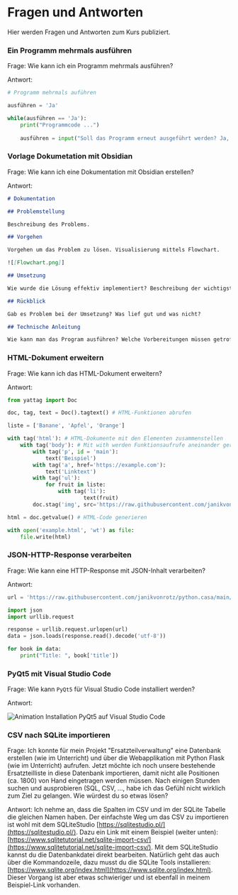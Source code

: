 # Fragen und Antworten

Hier werden Fragen und Antworten zum Kurs publiziert.

### Ein Programm mehrmals ausführen

Frage: Wie kann ich ein Programm mehrmals ausführen?

Antwort:

```python
# Programm mehrmals auführen

ausführen = 'Ja'

while(ausführen == 'Ja'):
    print("Programmcode ...")
    
    ausführen = input("Soll das Programm erneut ausgeführt werden? Ja, Nein: ")
```

### Vorlage Dokumetation mit Obsidian

Frage: Wie kann ich eine Dokumentation mit Obsidian erstellen?

Antwort:

```md
# Dokumentation

## Problemstellung

Beschreibung des Problems.

## Vorgehen

Vorgehen um das Problem zu lösen. Visualisierung mittels Flowchart.

![[Flowchart.png]]

## Umsetzung

Wie wurde die Lösung effektiv implementiert? Beschreibung der wichtigsten Programm-Teile.

## Rückblick

Gab es Problem bei der Umsetzung? Was lief gut und was nicht?

## Technische Anleitung

Wie kann man das Program ausführen? Welche Vorbereitungen müssen getroffen werden?
```

### HTML-Dokument erweitern

Frage: Wie kann ich das HTML-Dokument erweitern?

Antwort:

```python
from yattag import Doc

doc, tag, text = Doc().tagtext() # HTML-Funktionen abrufen

liste = ['Banane', 'Apfel', 'Orange']

with tag('html'): # HTML-Dokumente mit den Elementen zusammenstellen
    with tag('body'): # Mit with werden Funktionsaufrufe aneinander gereiht
        with tag('p', id = 'main'):
            text('Beispiel')
        with tag('a', href='https://example.com'):
            text('Linktext')
        with tag('ul'):
            for fruit in liste:
                with tag('li'):
                        text(fruit)
        doc.stag('img', src='https://raw.githubusercontent.com/janikvonrotz/python.casa/main/buch.png')

html = doc.getvalue() # HTML-Code generieren

with open('example.html', 'wt') as file:
    file.write(html)
```

### JSON-HTTP-Response verarbeiten

Frage: Wie kann eine HTTP-Response mit JSON-Inhalt verarbeiten?

Antwort:

```python
url = 'https://raw.githubusercontent.com/janikvonrotz/python.casa/main/topic-6/B%C3%BCcher.json'

import json
import urllib.request

response = urllib.request.urlopen(url)
data = json.loads(response.read().decode('utf-8'))

for book in data:
    print("Title: ", book['title'])
```

### PyQt5 mit Visual Studio Code

Frage: Wie kann `PyQt5` für Visual Studio Code installiert werden?

Antwort:

![Animation Installation PyQt5 auf Visual Studio Code](./install-pyqt5-vscode.gif)

### CSV nach SQLite importieren

Frage: Ich konnte für mein Projekt "Ersatzteilverwaltung" eine Datenbank erstellen (wie im Unterricht) und über die Webapplikation mit Python Flask (wie im Unterricht) aufrufen. Jetzt möchte ich noch unsere bestehende Ersatzteilliste in diese Datenbank importieren, damit nicht alle Positionen (ca. 1800) von Hand eingetragen werden müssen. Nach einigen Stunden suchen und ausprobieren (SQL, CSV, ..., habe ich das Gefühl nicht wirklich zum Ziel zu gelangen. Wie würdest du so etwas lösen?

Antwort: Ich nehme an, dass die Spalten im CSV und im der SQLite Tabelle die gleichen Namen haben. Der einfachste Weg um das CSV zu importieren ist wohl mit dem SQLiteStudio [https://sqlitestudio.pl/](https://sqlitestudio.pl/). Dazu ein Link mit einem Beispiel (weiter unten): [https://www.sqlitetutorial.net/sqlite-import-csv/](https://www.sqlitetutorial.net/sqlite-import-csv/). Mit dem SQLiteStudio kannst du die Datenbankdatei direkt bearbeiten. Natürlich geht das auch über die Kommandozeile, dazu musst du die SQLite Tools installieren: [https://www.sqlite.org/index.html](https://www.sqlite.org/index.html). Dieser Vorgang ist aber etwas schwieriger und ist ebenfall in meinem Beispiel-Link vorhanden.